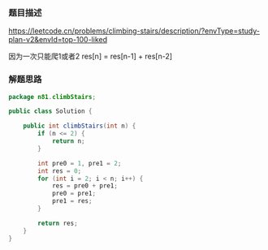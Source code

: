 ### 题目描述

https://leetcode.cn/problems/climbing-stairs/description/?envType=study-plan-v2&envId=top-100-liked

因为一次只能爬1或者2 res[n] = res[n-1] + res[n-2]

### 解题思路

```java
package n81.climbStairs;

public class Solution {

    public int climbStairs(int n) {
        if (n <= 2) {
            return n;
        }

        int pre0 = 1, pre1 = 2;
        int res = 0;
        for (int i = 2; i < n; i++) {
            res = pre0 + pre1;
            pre0 = pre1;
            pre1 = res;
        }

        return res;
    }
}

```